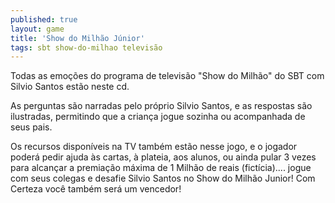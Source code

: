 ```yaml
---
published: true
layout: game
title: 'Show do Milhão Júnior'
tags: sbt show-do-milhao televisão
---
```

Todas as emoções do programa de televisão "Show do Milhão" do SBT com Silvio Santos estão neste cd.

As perguntas são narradas pelo próprio Silvio Santos, e as respostas são ilustradas, permitindo que a criança jogue sozinha ou acompanhada de seus pais.

 

Os recursos disponíveis na TV também estão nesse jogo, e o jogador poderá pedir ajuda às cartas, à plateia, aos alunos, ou ainda pular 3 vezes para alcançar a premiação máxima de 1 Milhão de reais (fictícia).... jogue com seus colegas e desafie Silvio Santos no Show do Milhão Junior!
Com Certeza você também será um vencedor!</p>
